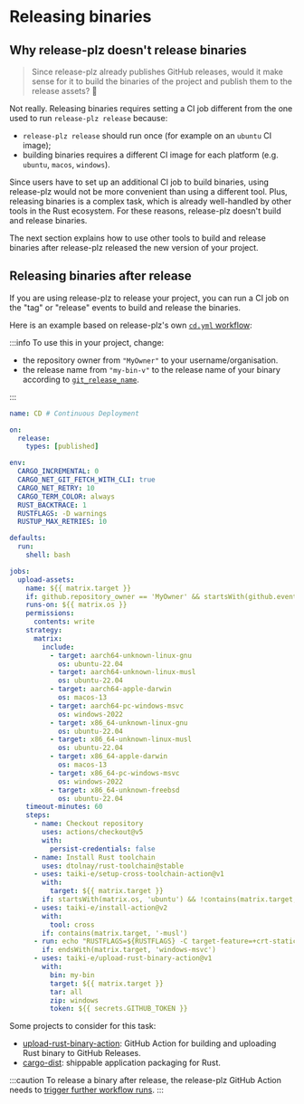 # Releasing binaries

## Why release-plz doesn't release binaries

> Since release-plz already publishes GitHub releases, would it
> make sense for it to build the binaries of the project and publish
> them to the release assets? 🤔

Not really. Releasing binaries requires setting a CI job different
from the one used to run `release-plz release` because:

- `release-plz release` should run once (for example on an `ubuntu` CI image);
- building binaries requires a different CI image for each platform
  (e.g. `ubuntu`, `macos`, `windows`).

Since users have to set up an additional CI job to build binaries, using release-plz
would not be more convenient than using a different tool.
Plus, releasing binaries is a complex task, which is already well-handled by
other tools in the Rust ecosystem.
For these reasons, release-plz doesn't build and release binaries.

The next section explains how to use other tools to build and release binaries after
release-plz released the new version of your project.

## Releasing binaries after release

If you are using release-plz to release your project, you can
run a CI job on the "tag" or "release" events to build and release the binaries.

Here is an example based on release-plz's own
[`cd.yml` workflow](https://github.com/release-plz/release-plz/blob/main/.github/workflows/cd.yml):

:::info
To use this in your project, change:

- the repository owner from `"MyOwner"` to your username/organisation.
- the release name from `"my-bin-v"` to the release name of your binary according to
  [`git_release_name`](../config.md#the-git_release_name-field).

:::

```yaml
name: CD # Continuous Deployment

on:
  release:
    types: [published]

env:
  CARGO_INCREMENTAL: 0
  CARGO_NET_GIT_FETCH_WITH_CLI: true
  CARGO_NET_RETRY: 10
  CARGO_TERM_COLOR: always
  RUST_BACKTRACE: 1
  RUSTFLAGS: -D warnings
  RUSTUP_MAX_RETRIES: 10

defaults:
  run:
    shell: bash

jobs:
  upload-assets:
    name: ${{ matrix.target }}
    if: github.repository_owner == 'MyOwner' && startsWith(github.event.release.name, 'my-bin-v')
    runs-on: ${{ matrix.os }}
    permissions:
      contents: write
    strategy:
      matrix:
        include:
          - target: aarch64-unknown-linux-gnu
            os: ubuntu-22.04
          - target: aarch64-unknown-linux-musl
            os: ubuntu-22.04
          - target: aarch64-apple-darwin
            os: macos-13
          - target: aarch64-pc-windows-msvc
            os: windows-2022
          - target: x86_64-unknown-linux-gnu
            os: ubuntu-22.04
          - target: x86_64-unknown-linux-musl
            os: ubuntu-22.04
          - target: x86_64-apple-darwin
            os: macos-13
          - target: x86_64-pc-windows-msvc
            os: windows-2022
          - target: x86_64-unknown-freebsd
            os: ubuntu-22.04
    timeout-minutes: 60
    steps:
      - name: Checkout repository
        uses: actions/checkout@v5
        with:
          persist-credentials: false
      - name: Install Rust toolchain
        uses: dtolnay/rust-toolchain@stable
      - uses: taiki-e/setup-cross-toolchain-action@v1
        with:
          target: ${{ matrix.target }}
        if: startsWith(matrix.os, 'ubuntu') && !contains(matrix.target, '-musl')
      - uses: taiki-e/install-action@v2
        with:
          tool: cross
        if: contains(matrix.target, '-musl')
      - run: echo "RUSTFLAGS=${RUSTFLAGS} -C target-feature=+crt-static" >> "${GITHUB_ENV}"
        if: endsWith(matrix.target, 'windows-msvc')
      - uses: taiki-e/upload-rust-binary-action@v1
        with:
          bin: my-bin
          target: ${{ matrix.target }}
          tar: all
          zip: windows
          token: ${{ secrets.GITHUB_TOKEN }}
```

Some projects to consider for this task:

- [upload-rust-binary-action](https://github.com/taiki-e/upload-rust-binary-action):
  GitHub Action for building and uploading Rust binary to GitHub Releases.
- [cargo-dist](https://crates.io/crates/cargo-dist):
  shippable application packaging for Rust.

:::caution
To release a binary after release, the release-plz GitHub Action needs to
[trigger further workflow runs](../github/token.md).
:::
